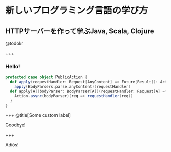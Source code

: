 # 新しいプログラミング言語の学び方
## HTTPサーバーを作って学ぶJava, Scala, Clojure

@todokr

+++

### Hello!

```scala
protected case object PublicAction {
  def apply(requestHandler: Request[AnyContent] => Future[Result]): Action[AnyContent] =
    apply(BodyParsers.parse.anyContent)(requestHandler)
  def apply[A](bodyParser: BodyParser[A])(requestHandler: Request[A] => Future[Result]): Action[A] = {
    Action.async(bodyParser)(req => requestHandler(req))
  }
}
```

+++
@title[Some custom label]

Goodbye!

+++

Adiós!
